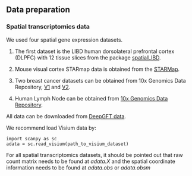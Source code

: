 ## Data preparation

### Spatial transcriptomics data

We used four spatial gene expression datasets. 

1. The first dataset is the LIBD human dorsolateral prefrontal cortex (DLPFC) with 12 tissue slices from the package [spatialLIBD](http://research.libd.org/spatialLIBD/). 

2. Mouse visual cortex STARmap data is obtained from the [STARMap](https://www.starmapresources.com/data). 

3. Two breast cancer datasets can be obtained from 10x Genomics Data Repository, [V1](https://www.10xgenomics.com/cn/resources/datasets/human-breast-cancer-block-a-section-1-1-standard-1-1-0) and [V2](https://www.10xgenomics.com/cn/resources/datasets/human-breast-cancer-block-a-section-2-1-standard-1-1-0). 

4. Human Lymph Node can be obtained from [10x Genomics Data Repository](https://www.10xgenomics.com/cn/resources/datasets/human-lymph-node-1-standard-1-1-0).

All data can be downloaded from [DeepGFT data](https://drive.google.com/drive/folders/1uzrXJXbtwFomQuEldagfyA0Z_wfNqEza?usp=sharing).

We recommend load Visium data by:
```
import scanpy as sc
adata = sc.read_visium(path_to_visium_dataset)
```
For all spatial transcriptomics datasets, it should be pointed out that raw count matrix needs to be found at _adata.X_ and the spatial coordinate information needs to be found at _adata.obs_ or _adata.obsm_


